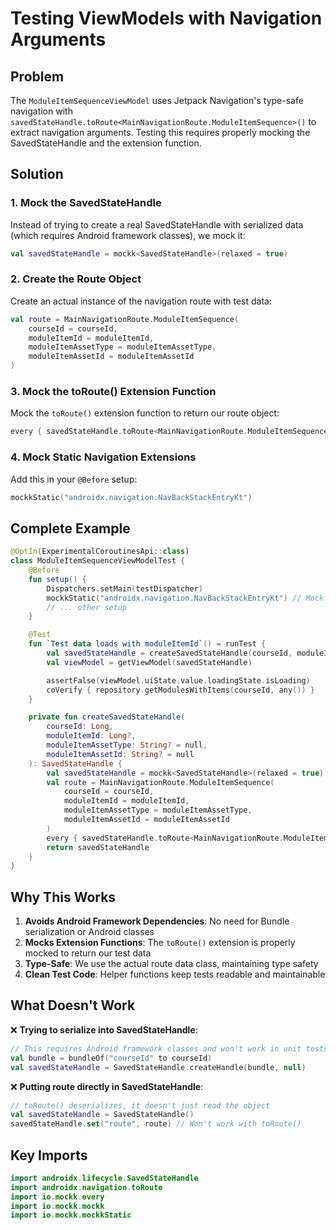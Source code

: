 # Testing ViewModels with Navigation Arguments

## Problem
The `ModuleItemSequenceViewModel` uses Jetpack Navigation's type-safe navigation with `savedStateHandle.toRoute<MainNavigationRoute.ModuleItemSequence>()` to extract navigation arguments. Testing this requires properly mocking the SavedStateHandle and the extension function.

## Solution

### 1. Mock the SavedStateHandle
Instead of trying to create a real SavedStateHandle with serialized data (which requires Android framework classes), we mock it:

```kotlin
val savedStateHandle = mockk<SavedStateHandle>(relaxed = true)
```

### 2. Create the Route Object
Create an actual instance of the navigation route with test data:

```kotlin
val route = MainNavigationRoute.ModuleItemSequence(
    courseId = courseId,
    moduleItemId = moduleItemId,
    moduleItemAssetType = moduleItemAssetType,
    moduleItemAssetId = moduleItemAssetId
)
```

### 3. Mock the toRoute() Extension Function
Mock the `toRoute()` extension function to return our route object:

```kotlin
every { savedStateHandle.toRoute<MainNavigationRoute.ModuleItemSequence>() } returns route
```

### 4. Mock Static Navigation Extensions
Add this in your `@Before` setup:

```kotlin
mockkStatic("androidx.navigation.NavBackStackEntryKt")
```

## Complete Example

```kotlin
@OptIn(ExperimentalCoroutinesApi::class)
class ModuleItemSequenceViewModelTest {
    @Before
    fun setup() {
        Dispatchers.setMain(testDispatcher)
        mockkStatic("androidx.navigation.NavBackStackEntryKt") // Mock static extensions
        // ... other setup
    }

    @Test
    fun `Test data loads with moduleItemId`() = runTest {
        val savedStateHandle = createSavedStateHandle(courseId, moduleItemId)
        val viewModel = getViewModel(savedStateHandle)

        assertFalse(viewModel.uiState.value.loadingState.isLoading)
        coVerify { repository.getModulesWithItems(courseId, any()) }
    }

    private fun createSavedStateHandle(
        courseId: Long,
        moduleItemId: Long?,
        moduleItemAssetType: String? = null,
        moduleItemAssetId: String? = null
    ): SavedStateHandle {
        val savedStateHandle = mockk<SavedStateHandle>(relaxed = true)
        val route = MainNavigationRoute.ModuleItemSequence(
            courseId = courseId,
            moduleItemId = moduleItemId,
            moduleItemAssetType = moduleItemAssetType,
            moduleItemAssetId = moduleItemAssetId
        )
        every { savedStateHandle.toRoute<MainNavigationRoute.ModuleItemSequence>() } returns route
        return savedStateHandle
    }
}
```

## Why This Works

1. **Avoids Android Framework Dependencies**: No need for Bundle serialization or Android classes
2. **Mocks Extension Functions**: The `toRoute()` extension is properly mocked to return our test data
3. **Type-Safe**: We use the actual route data class, maintaining type safety
4. **Clean Test Code**: Helper functions keep tests readable and maintainable

## What Doesn't Work

❌ **Trying to serialize into SavedStateHandle**:
```kotlin
// This requires Android framework classes and won't work in unit tests
val bundle = bundleOf("courseId" to courseId)
val savedStateHandle = SavedStateHandle.createHandle(bundle, null)
```

❌ **Putting route directly in SavedStateHandle**:
```kotlin
// toRoute() deserializes, it doesn't just read the object
val savedStateHandle = SavedStateHandle()
savedStateHandle.set("route", route) // Won't work with toRoute()
```

## Key Imports

```kotlin
import androidx.lifecycle.SavedStateHandle
import androidx.navigation.toRoute
import io.mockk.every
import io.mockk.mockk
import io.mockk.mockkStatic
```
